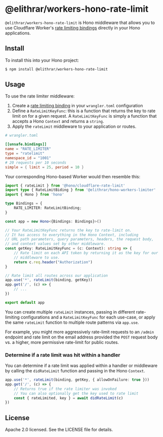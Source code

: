 # @elithrar/workers-hono-rate-limit

`@elithrar/workers-hono-rate-limit` is Hono middleware that allows you to use Cloudflare Worker's [rate limiting bindings](https://developers.cloudflare.com/workers/runtime-apis/bindings/rate-limit/) directly in your Hono applications.

## Install

To install this into your Hono project:

```sh
$ npm install @elithrar/workers-hono-rate-limit
```

## Usage

To use the rate limiter middleware:

1. Create a [rate limiting binding](#) in your `wrangler.toml` configuration
2. Define a `RateLimitKeyFunc`: this is a function that returns the key to rate limit on for a given request. A `RateLimitKeyFunc` is simply a function that accepts a Hono `Context` and returns a `string`.
3. Apply the `rateLimit` middleware to your application or routes.


```toml
# wrangler.toml

[[unsafe.bindings]]
name = "RATE_LIMITER"
type = "ratelimit"
namespace_id = "1001"
# 20 requests per 10 seconds
simple = { limit = 25, period = 10 }
```

Your corresponding Hono-based Worker would then resemble this:

```ts
import { rateLimit } from '@hono/cloudflare-rate-limit'
import type { RateLimitBiding } from '@elithrar/hono-workers-limiter'
import { Hono } from 'hono'

type Bindings = {
    RATE_LIMITER: RateLimitBinding;
}

const app = new Hono<{Bindings: Bindings}>()

// Your RateLimitKeyFunc returns the key to rate-limit on.
// It has access to everything in the Hono Context, including
// URL path parameters, query parameters, headers, the request body,
// and context values set by other middleware.
const getKey: RateLimitKeyFunc = (c: Context): string => {
    // Rate limit on each API token by returning it as the key for our
    // middleware to use.
    return c.req.header("Authorization")
}

// Rate limit all routes across our application
app.use('*', rateLimit(binding, getKey))
app.get('/', (c) => {
    // ...
})

export default app
```

You can create multiple `rateLimit` instances, passing in different rate-limiting configurations and a `RateLimitKeyFunc` for each use-case, or apply the same `rateLimit` function to multiple route patterns via `app.use`.

For example, you might more aggressively rate-limit requests to an `/admin` endpoint and rate limit on the email address provided the `POST` request body vs. a higher, more permissive rate-limit for public routes.

### Determine if a rate limit was hit within a handler

You can determine if a rate limit was applied within a handler or middleware by calling the `didRateLimit` function and passing in the Hono `Context`.

```ts
app.use('*', rateLimit(binding, getKey, { allowOnFailure: true }))
app.get('/', (c) => {
    // Returns true if the rate limiter was invoked
    // You can also optionally get the key used to rate limit
    const { rateLimited, key } = await didRateLimit(c)
})
```

## License

Apache 2.0 licensed. See the LICENSE file for details.
